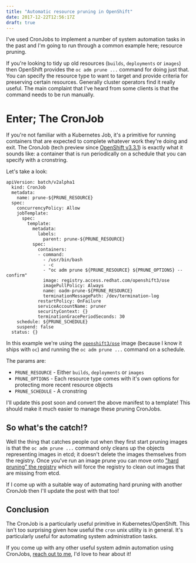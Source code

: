 ```yaml
---
title: "Automatic resource pruning in OpenShift"
date: 2017-12-22T12:56:17Z
draft: true
---
```


I've used CronJobs to implement a number of system automation tasks in the past and I'm going to run through a common example here; resource pruning.

If you're looking to tidy up old resources (`builds`, `deployments` or `images`) then OpenShift provides the `oc adm prune ...` command for doing just that. You can specify the resource type to want to target and provide criteria for preserving certain resources. Generally cluster operators find it really useful. The main complaint that I've heard from some clients is that the command needs to be run manually.

# Enter; The CronJob

If you're not familiar with a Kubernetes Job, it's a primitive for running containers that are expected to complete whatever work they're doing and exit. The CronJob (tech preview since [OpenShift v3.3.1](https://docs.openshift.com/container-platform/3.7/dev_guide/cron_jobs.html#overview)) is exactly what it sounds like: a container that is run periodically on a schedule that you can specify with a cronstring.

Let's take a look:

```
apiVersion: batch/v2alpha1
  kind: CronJob
  metadata:
    name: prune-${PRUNE_RESOURCE}
  spec:
    concurrencyPolicy: Allow
    jobTemplate:
      spec:
        template:
          metadata:
            labels:
              parent: prune-${PRUNE_RESOURCE}
          spec:
            containers:
            - command:
              - /usr/bin/bash
              - -c
              - "oc adm prune ${PRUNE_RESOURCE} ${PRUNE_OPTIONS} --confirm"
              image: registry.access.redhat.com/openshift3/ose
              imagePullPolicy: Always
              name: oadm-prune-${PRUNE_RESOURCE}
              terminationMessagePath: /dev/termination-log
            restartPolicy: OnFailure
            serviceAccountName: pruner
            securityContext: {}
            terminationGracePeriodSeconds: 30
    schedule: ${PRUNE_SCHEDULE}
    suspend: false
  status: {}
```

In this example we're using the [`openshift3/ose`](https://access.redhat.com/containers/?tab=overview#/registry.access.redhat.com/openshift3/ose) image (because I know it ships with `oc`) and running the `oc adm prune ...` command on a schedule.

The params are:

* `PRUNE_RESOURCE` - Either `builds`, `deployments` or `images`
* `PRUNE_OPTIONS` - Each resource type comes with it's own options for protecting more recent resource objects
* `PRUNE_SCHEDULE` - A cronstring

I'll update this post soon and convert the above manifest to a template! This should make it much easier to manage these pruning CronJobs.

## So what's the catch!?

Well the thing that catches people out when they first start pruning images is that the `oc adm prune ...` command only cleans up the objects representing images in etcd; it doesn't delete the images themselves from the registry. Once you've run an image prune you can move onto ["hard pruning" the registry](https://docs.openshift.com/container-platform/3.7/admin_guide/pruning_resources.html#hard-pruning-registry) which will force the registry to clean out images that are missing from etcd.

If I come up with a suitable way of automating hard pruning with another CronJob then I'll update the post with that too!

## Conclusion

The CronJob is a particularly useful primitive in Kubernetes/OpenShift. This isn't too surprising given how useful the `cron` unix utility is in general. It's particularly useful for automating system administration tasks.

If you come up with any other useful system admin automation using CronJobs, [reach out to me](twitter.com/nicr9_), I'd love to hear about it!